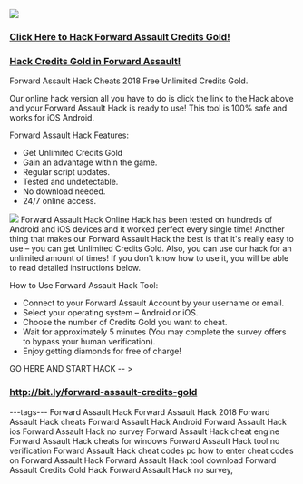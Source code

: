<a href="http://bit.ly/forward-assault-credits-gold"><img src="https://i.imgur.com/JofLywq.gif"></a>
<h3><a href="http://bit.ly/forward-assault-credits-gold">Click Here to Hack Forward Assault Credits Gold!</a></h3>
<h3><a href="http://bit.ly/forward-assault-credits-gold">Hack Credits Gold in Forward Assault!</a></h3>
Forward Assault Hack Cheats 2018 Free Unlimited Credits Gold.

Our online hack version all you have to do is click the link to the Hack above and your Forward Assault Hack is ready to use! This tool is 100% safe and works for iOS Android.

Forward Assault Hack Features:
- Get Unlimited Credits Gold
- Gain an advantage within the game.
- Regular script updates.
- Tested and undetectable.
- No download needed.
- 24/7 online access.
<img src="http://cheatgames.online/forward-assault-credits-gold/img/proof.jpg">
Forward Assault Hack Online Hack has been tested on hundreds of Android and iOS devices and it worked perfect every single time! Another thing that makes our Forward Assault Hack the best is that it's really easy to use – you can get Unlimited Credits Gold. Also, you can use our hack for an unlimited amount of times! If you don't know how to use it, you will be able to read detailed instructions below.


How to Use Forward Assault Hack Tool:
- Connect to your Forward Assault Account by your username or email.
- Select your operating system – Android or iOS.
- Choose the number of Credits Gold you want to cheat.
- Wait for approximately 5 minutes (You may complete the survey offers to bypass your human verification).
- Enjoy getting diamonds for free of charge!

GO HERE AND START HACK -- > <h3><a href="http://bit.ly/forward-assault-credits-gold">http://bit.ly/forward-assault-credits-gold</a></h3>

---tags---
Forward Assault Hack
Forward Assault Hack 2018
Forward Assault Hack cheats
Forward Assault Hack Android
Forward Assault Hack ios
Forward Assault Hack no survey
Forward Assault Hack cheat engine
Forward Assault Hack cheats for windows
Forward Assault Hack tool no verification
Forward Assault Hack cheat codes pc
how to enter cheat codes on Forward Assault Hack
Forward Assault Hack tool download
Forward Assault Credits Gold Hack
Forward Assault Hack no survey,

